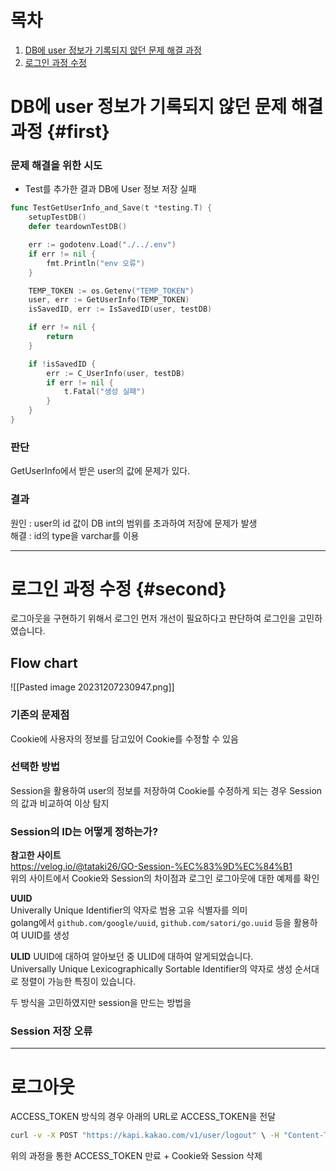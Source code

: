 # 목차
1. [DB에 user 정보가 기록되지 않던 문제 해결 과정](#first)
2. [로그인 과정 수정](#second)

# DB에 user 정보가 기록되지 않던 문제 해결 과정 {#first}

### 문제 해결을 위한 시도   
- Test를 추가한 결과 DB에 User 정보 저장 실패   


```go 
func TestGetUserInfo_and_Save(t *testing.T) {
    setupTestDB()
    defer teardownTestDB()

    err := godotenv.Load("./../.env")
    if err != nil {
        fmt.Println("env 오류")
    }

    TEMP_TOKEN := os.Getenv("TEMP_TOKEN")
    user, err := GetUserInfo(TEMP_TOKEN)
    isSavedID, err := IsSavedID(user, testDB)

    if err != nil {
        return
    }

    if !isSavedID {
        err := C_UserInfo(user, testDB)
        if err != nil {
            t.Fatal("생성 실패")
        }
    }
}
```

### 판단
GetUserInfo에서 받은 user의 값에 문제가 있다.   

### 결과
원인 : user의 id 값이 DB int의 범위를 초과하여 저장에 문제가 발생   
해결 : id의 type을 varchar를 이용

-----

# 로그인 과정 수정 {#second}

로그아웃을 구현하기 위해서 로그인 먼저 개선이 필요하다고 판단하여 로그인을 고민하였습니다.

## Flow chart
![[Pasted image 20231207230947.png]]

### 기존의 문제점
Cookie에 사용자의 정보를 담고있어 Cookie를 수정할 수 있음
### 선택한 방법
Session을 활용하여 user의 정보를 저장하여 Cookie를 수정하게 되는 경우 Session의 값과 비교하여 이상 탐지

### Session의 ID는 어떻게 정하는가?
**참고한 사이트**   
https://velog.io/@tataki26/GO-Session-%EC%83%9D%EC%84%B1   
위의 사이트에서 Cookie와 Session의 차이점과 로그인 로그아웃에 대한 예제를 확인

**UUID**  
Univerally Unique Identifier의 약자로 범용 고유 식별자를 의미   
golang에서 `github.com/google/uuid`, `github.com/satori/go.uuid` 등을 활용하여 UUID를 생성

**ULID**
UUID에 대하여 알아보던 중 ULID에 대하여 알게되었습니다.   
Universally Unique Lexicographically Sortable Identifier의 약자로 생성 순서대로 정렬이 가능한 특징이 있습니다.

두 방식을 고민하였지만 session을 만드는 방법을 

### Session 저장 오류

-----

# 로그아웃 

ACCESS_TOKEN 방식의 경우 아래의 URL로 ACCESS_TOKEN을 전달

```cmd
curl -v -X POST "https://kapi.kakao.com/v1/user/logout" \ -H "Content-Type: application/x-www-form-urlencoded" \ -H "Authorization: Bearer ${ACCESS_TOKEN}"
```

위의 과정을 통한 ACCESS_TOKEN 만료 + Cookie와 Session 삭제